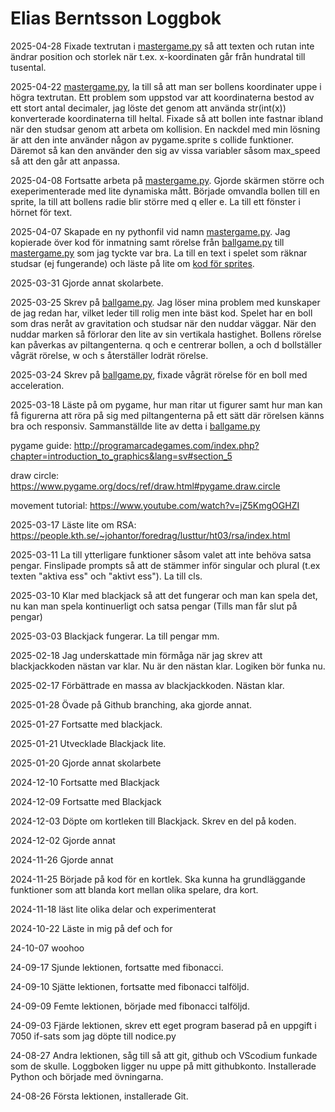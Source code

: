 Elias Berntsson Loggbok
=======================

2025-04-28
Fixade textrutan i [mastergame.py](/mastergame.py) så att texten och rutan inte ändrar position och storlek när t.ex. x-koordinaten går från hundratal till tusental.

2025-04-22
[mastergame.py](/mastergame.py), la till så att man ser bollens koordinater uppe i högra textrutan. Ett problem som uppstod var att koordinaterna bestod av ett stort antal decimaler, jag löste det genom att använda str(int(x)) konverterade koordinaterna till heltal. Fixade så att bollen inte fastnar ibland när den studsar genom att arbeta om kollision. En nackdel med min lösning är att den inte använder någon av pygame.sprite s collide funktioner. Däremot så kan den använder den sig av vissa variabler såsom max_speed så att den går att anpassa.

2025-04-08
Fortsatte arbeta på [mastergame.py](/mastergame.py). Gjorde skärmen större och exeperimenterade med lite dynamiska mått. Började omvandla bollen till en sprite, la till att bollens radie blir större med q eller e. La till ett fönster i hörnet för text.

2025-04-07
Skapade en ny pythonfil vid namn [mastergame.py](/mastergame.py). Jag kopierade över kod för inmatning samt rörelse från [ballgame.py](/ballgame.py) till [mastergame.py](/mastergame.py) som jag tyckte var bra. La till en text i spelet som räknar studsar (ej fungerande) och läste på lite om [kod för sprites](https://github.com/karlsson0214/demo_pygame/blob/main/04_droppings_v3_sprite.py).

2025-03-31
Gjorde annat skolarbete.

2025-03-25
Skrev på [ballgame.py](/ballgame.py). Jag löser mina problem med kunskaper de jag redan har, vilket leder till rolig men inte bäst kod. Spelet har en boll som dras neråt av gravitation och studsar när den nuddar väggar. När den nuddar marken så förlorar den lite av sin vertikala hastighet. Bollens rörelse kan påverkas av piltangenterna. q och e centrerar bollen, a och d bollställer vågrät rörelse, w och s återställer lodrät rörelse.

2025-03-24
Skrev på [ballgame.py](/ballgame.py), fixade vågrät rörelse för en boll med acceleration. 

2025-03-18
Läste på om pygame, hur man ritar ut figurer samt hur man kan få figurerna att röra på sig med piltangenterna på ett sätt där rörelsen känns bra och responsiv. Sammanställde lite av detta i [ballgame.py](/ballgame.py)

pygame guide:    http://programarcadegames.com/index.php?chapter=introduction_to_graphics&lang=sv#section_5 

draw circle:    https://www.pygame.org/docs/ref/draw.html#pygame.draw.circle

movement tutorial:  https://www.youtube.com/watch?v=jZ5KmgOGHZI


2025-03-17
Läste lite om RSA: https://people.kth.se/~johantor/foredrag/lusttur/ht03/rsa/index.html 

2025-03-11
La till ytterligare funktioner såsom valet att inte behöva satsa pengar. Finslipade prompts så att de stämmer inför singular och plural (t.ex texten "aktiva ess" och "aktivt ess"). La till cls. 

2025-03-10
Klar med blackjack så att det fungerar och man kan spela det, nu kan man spela kontinuerligt och satsa pengar (Tills man får slut på pengar)

2025-03-03
Blackjack fungerar. La till pengar mm.

2025-02-18
Jag underskattade min förmåga när jag skrev att blackjackkoden nästan var klar. Nu är den nästan klar. Logiken bör funka nu.

2025-02-17
Förbättrade en massa av blackjackkoden. Nästan klar.

2025-01-28
Övade på Github branching, aka gjorde annat.

2025-01-27
Fortsatte med blackjack.

2025-01-21
Utvecklade Blackjack lite.

2025-01-20
Gjorde annat skolarbete

2024-12-10
Fortsatte med Blackjack

2024-12-09
Fortsatte med Blackjack

2024-12-03
Döpte om kortleken till Blackjack. Skrev en del på koden.

2024-12-02
Gjorde annat

2024-11-26
Gjorde annat

2024-11-25
Började på kod för en kortlek. Ska kunna ha grundläggande funktioner som att blanda kort mellan olika spelare, dra kort.

2024-11-18
läst lite olika delar och experimenterat 

2024-10-22
Läste in mig på def och for

24-10-07
woohoo

24-09-17
Sjunde lektionen, fortsatte med fibonacci.

24-09-10
Sjätte lektionen, fortsatte med fibonacci talföljd.

24-09-09
Femte lektionen, började med fibonacci talföljd.

24-09-03
Fjärde lektionen, skrev ett eget program baserad på en uppgift i 7050 if-sats som jag döpte till nodice.py

24-08-27
Andra lektionen, såg till så att git, github och VScodium funkade som de skulle. Loggboken ligger nu uppe på mitt githubkonto. Installerade Python och började med övningarna.

24-08-26
Första lektionen, installerade Git.